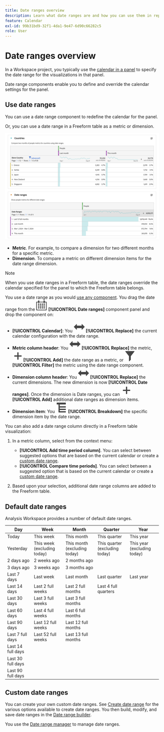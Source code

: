 ```yaml
---
title: Date ranges overview
description: Learn what date ranges are and how you can use them in reporting.
feature: Calendar
exl-id: 99b31bd9-32f1-4da1-9e47-6d90c66282c5
role: User
---
```

# Date ranges overview

In a Workspace project, you typically use the [calendar in a panel](/help/analysis-workspace/c-panels/panels.md#calendar) to specify the date range for the visualizations in that panel.

Date range components enable you to define and override the calendar settings for the panel.

<!-- Very old video, should we show it?

+++ View a video illustrating use of calendar and date ranges

>[!VIDEO](https://video.tv.adobe.com/v/24136?format=jpeg)

{{videoaa}}
+++

-->

## Use date ranges

You can use a date range component to redefine the calendar for the panel.

Or, you can use a date range in a Freeform table as a metric or dimension.

![Date range usage](/help/components/date-ranges/assets/date-ranges-usage.png)

- **Metric**. For example, to compare a dimension for two different months for a specific metric.
- **Dimension**. To compare a metric on different dimension items for the date range dimension.

>[!NOTE]
>
>When you use date ranges in a Freeform table, the date ranges override the calendar specified for the panel to which the Freeform table belongs.
>

You use a date range as you would [use any component](/help/components/overview.md#analysis-workspace-components). You drag the date range from the ![Calendar](/help/assets/icons/Calendar.svg) **[!UICONTROL Date ranges]** component panel and drop the component on:

- **[!UICONTROL Calendar]**: You ![Switch](/help/assets/icons/Switch.svg) **[!UICONTROL Replace]** the current calendar configuration with the date range.
- **Metric column header**: You ![Switch](/help/assets/icons/Switch.svg) **[!UICONTROL Replace]** the metric, ![Add](/help/assets/icons/Add.svg)**[!UICONTROL Add]** the date range as a metric, or ![Filter](/help/assets/icons/Filter.svg) **[!UICONTROL Filter]** the metric using the date range component.
- **Dimension column header**: You  ![Switch](/help/assets/icons/Switch.svg) **[!UICONTROL Replace]** the current dimensions. The new dimension is now **[!UICONTROL Date ranges]**. Once the dimension is Date ranges, you can ![Add](/help/assets/icons/Add.svg)**[!UICONTROL Add]** additional date ranges as dimension items.
- **Dimension item**: You ![Breakdown](/help/assets/icons/Breakdown.svg) **[!UICONTROL Breakdown]** the specific dimension item by the date range.

You can also add a date range column directly in a Freeform table visualization:

1. In a metric column, select from the context menu:

   - **[!UICONTROL Add time period column]**. You can select between suggested options that are based on the current calendar or create a [custom date range](#custom-date-ranges).
   - **[!UICONTROL Compare time periods]**. You can select between a suggested option that is based on the current calendar or create a [custom date range](#custom-date-ranges).

1. Based upon your selection, additional date range columns are added to the Freeform table.

## Default date ranges

Analysis Workspace provides a number of default date ranges.


| Day | Week | Month | Quarter | Year |
|---|---|---|---|---|
| Today | This week | This month | This quarter | This year |
| Yesterday | This week (excluding today) | This month (excluding today) | This quarter (excluding today) | This year (excluding today) |
| 2 days ago | 2 weeks ago | 2 months ago |   |  |
| 3 days ago | 3 weeks ago | 3 months ago |  | |
| Last 7 days | Last week | Last month |Last quarter | Last year |
| Last 14 days | Last 2 full weeks | Last 2 full months | Last 4 full quarters | |
| Last 30 days | Last 3 full weeks | Last 3 full months | | |
| Last 60 days | Last 4 full weeks | Last 6 full months | | |
| Last 90 days | Last 12 full weeks | Last 12 full months| | | 
| Last 7 full days | Last 52 full weeks | Last 13 full months | | |
| Last 14 full days | | | | |
| Last 30 full days | | | | |
| Last 90 full days | | | | |

<table style="table-layout:fixed">

## Custom date ranges

You can create your own custom date ranges. See [Create date range](/help/components/date-ranges/create.md) for the various options available to create date ranges. You then build, modify, and save date ranges in the [Date range builder](create.md#date-range-builder).

You use the [Date range manager](manage.md) to manage date ranges.
